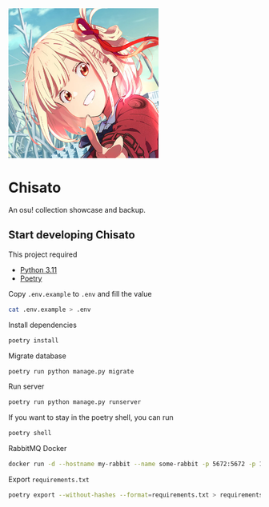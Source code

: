 <img src="static/chisato-icon-small.jpg" alt="Chisato" width="300" />

# Chisato

An osu! collection showcase and backup.

## Start developing Chisato

This project required

- [Python 3.11](https://www.python.org/downloads/)
- [Poetry](https://python-poetry.org/docs/#installation)

Copy `.env.example` to `.env` and fill the value

```bash
cat .env.example > .env
```

Install dependencies

```bash
poetry install
```

Migrate database

```bash
poetry run python manage.py migrate
```

Run server

```bash
poetry run python manage.py runserver
```

If you want to stay in the poetry shell, you can run

```bash
poetry shell
```

RabbitMQ Docker

```bash
docker run -d --hostname my-rabbit --name some-rabbit -p 5672:5672 -p 15672:15672 -e RABBITMQ_DEFAULT_USER=user -e RABBITMQ_DEFAULT_PASS=password rabbitmq:3-management
```

Export `requirements.txt`

```bash
poetry export --without-hashes --format=requirements.txt > requirements.txt
```